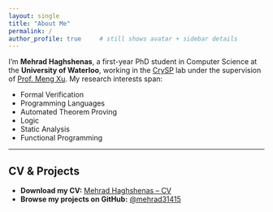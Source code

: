 ```yaml
---
layout: single           
title: "About Me"
permalink: /
author_profile: true     # still shows avatar + sidebar details
---
```


I’m **Mehrad Haghshenas**, a first-year PhD student in Computer Science at the **University of Waterloo**, working in the [CrySP](https://crysp.uwaterloo.ca/) lab under the supervision of [Prof. Meng Xu](https://cs.uwaterloo.ca/~m285xu/). My research interests span:

- Formal Verification
- Programming Languages 
- Automated Theorem Proving  
- Logic 
- Static Analysis
- Functional Programming

---

## CV & Projects

- **Download my CV:** [Mehrad Haghshenas – CV](/files/Mehrad_Haghshenas.pdf)  
- **Browse my projects on GitHub:** [@mehrad31415](https://github.com/mehrad31415)